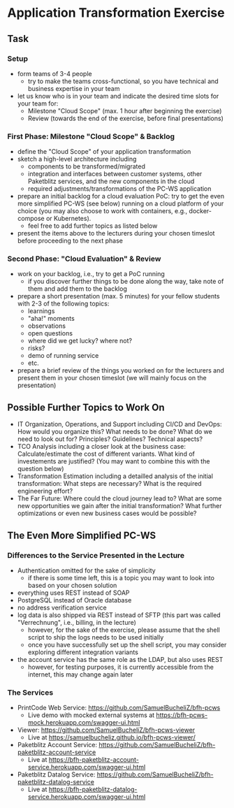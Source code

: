 # Application Transformation Exercise

## Task

### Setup
- form teams of 3-4 people
  - try to make the teams cross-functional, so you have technical and business expertise in your team
- let us know who is in your team and indicate the desired time slots for your team for:
  - Milestone "Cloud Scope" (max. 1 hour after beginning the exercise)
  - Review (towards the end of the exercise, before final presentations)
  
### First Phase: Milestone "Cloud Scope" & Backlog
- define the "Cloud Scope" of your application transformation
- sketch a high-level architecture including
  - components to be transformed/migrated
  - integration and interfaces between customer systems, other Paketblitz services, and the new components in the cloud
  - required adjustments/transformations of the PC-WS application
- prepare an initial backlog for a cloud evaluation PoC: try to get the even more simplified PC-WS (see below) running on a cloud platform of your choice (you may also choose to work with containers, e.g., docker-compose or Kubernetes).
  -  feel free to add further topics as listed below
- present the items above to the lecturers during your chosen timeslot before proceeding to the next phase

### Second Phase: "Cloud Evaluation" & Review
- work on your backlog, i.e., try to get a PoC running
  - if you discover further things to be done along the way, take note of them and add them to the backlog 
- prepare a short presentation (max. 5 minutes) for your fellow students with 2-3 of the following topics:
  - learnings
  - "aha!" moments
  - observations
  - open questions
  - where did we get lucky? where not?
  - risks?
  - demo of running service
  - etc.
- prepare a brief review of the things you worked on for the lecturers and present them in your chosen timeslot (we will mainly focus on the presentation)

## Possible Further Topics to Work On

- IT Organization, Operations, and Support including CI/CD and DevOps: How would you organize this? What needs to be done? What do we need to look out for? Principles? Guidelines? Technical aspects?
- TCO Analysis including a closer look at the business case: Calculate/estimate the cost of different variants. What kind of investements are justified? (You may want to combine this with the question below)
- Transformation Estimation including a detailled analysis of the initial transformation: What steps are necessary? What is the required engineering effort?
- The Far Future: Where could the cloud journey lead to? What are some new opportunities we gain after the initial transformation? What further optimizations or even new business cases would be possible?

## The Even More Simplified PC-WS

### Differences to the Service Presented in the Lecture

- Authentication omitted for the sake of simplicity
  - if there is some time left, this is a topic you may want to look into based on your chosen solution
- everything uses REST instead of SOAP 
- PostgreSQL instead of Oracle database
- no address verification service
- log data is also shipped via REST instead of SFTP (this part was called "Verrechnung", i.e., billing, in the lecture)
  - however, for the sake of the exercise, please assume that the shell script to ship the logs needs to be used initially
  - once you have successfully set up the shell script, you may consider exploring different integration variants
- the account service has the same role as the LDAP, but also uses REST
  - however, for testing purposes, it is  currently accessible from the internet, this may change again later

### The Services

- PrintCode Web Service: https://github.com/SamuelBucheliZ/bfh-pcws
  - Live demo with mocked external systems at  https://bfh-pcws-mock.herokuapp.com/swagger-ui.html
- Viewer: https://github.com/SamuelBucheliZ/bfh-pcws-viewer 
  - Live at https://samuelbucheliz.github.io/bfh-pcws-viewer/
- Paketblitz Account Service: https://github.com/SamuelBucheliZ/bfh-paketblitz-account-service
  - Live at https://bfh-paketblitz-account-service.herokuapp.com/swagger-ui.html
- Paketblitz Datalog Service: https://github.com/SamuelBucheliZ/bfh-paketblitz-datalog-service
  - Live at https://bfh-paketblitz-datalog-service.herokuapp.com/swagger-ui.html
